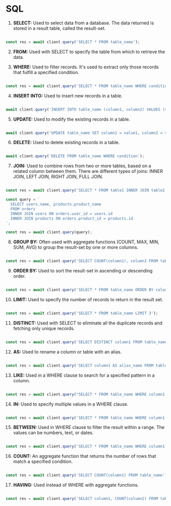 <!-- # Table of Contents

- [Data setup, explanation & basic queries](#basic)
- [Adding calculated columns in SELECT](#select)
- [Our first WHERE clause](#where-clauses)
- [Ordering query results with ORDER BY](#order-by)
- [More Where clause examples](#where-cluase-more)
- [Between conditions](#between-conditions)
- [Working with Dates](#dates)
- [Using other tables](#tables)
- [IN clause](#in-clauses)
- [Pattern matching in SQL](#patterns)
- [CASE operator and branching logic](#case-operator)
- [JOINS](#joins)
- [LEFT Join vs. RIGHT Join](#left-and-right)
- [More Join examples](#more-joins-examples)
- [Adding conditions to Joins](#conditions-joins)
- [GROUP BY and creating reports with SQL](#group-by-creating-reports-sql) -->

# SQL

1. **SELECT:** Used to select data from a database. The data returned is stored in a result table, called the result-set.

```js

const res = await client.query('SELECT * FROM table_name');

```

2. **FROM:** Used with SELECT to specify the table from which to retrieve the data.

3. **WHERE:** Used to filter records. It's used to extract only those records that fulfill a specified condition.

```js

const res = await client.query('SELECT * FROM table_name WHERE condition');

```

4. **INSERT INTO:** Used to insert new records in a table.

```js

await client.query('INSERT INTO table_name (column1, column2) VALUES (value1, value2)');

```

5. **UPDATE:** Used to modify the existing records in a table.

```js

await client.query('UPDATE table_name SET column1 = value1, column2 = value2 WHERE condition');

```

6. **DELETE:** Used to delete existing records in a table.

```js

await client.query('DELETE FROM table_name WHERE condition');

```

7. **JOIN:** Used to combine rows from two or more tables, based on a related column between them. There are different types of joins: INNER JOIN, LEFT JOIN, RIGHT JOIN, FULL JOIN.

```js

const res = await client.query('SELECT * FROM table1 INNER JOIN table2 ON table1.matching_column = table2.matching_column');

const query = `
  SELECT users.name, products.product_name
  FROM orders
  INNER JOIN users ON orders.user_id = users.id
  INNER JOIN products ON orders.product_id = products.id
`;

const res = await client.query(query);

```

8. **GROUP BY:** Often used with aggregate functions (COUNT, MAX, MIN, SUM, AVG) to group the result-set by one or more columns.

```js

const res = await client.query('SELECT COUNT(column1), column2 FROM table_name GROUP BY column2');

```

9. **ORDER BY:** Used to sort the result-set in ascending or descending order.

```js

const res = await client.query('SELECT * FROM table_name ORDER BY column1 DESC');

```

10. **LIMIT:** Used to specify the number of records to return in the result set.

```js

const res = await client.query('SELECT * FROM table_name LIMIT 3');

```

11. **DISTINCT:** Used with SELECT to eliminate all the duplicate records and fetching only unique records.

```js

const res = await client.query('SELECT DISTINCT column1 FROM table_name');

```

12. **AS:** Used to rename a column or table with an alias.

```js

const res = await client.query('SELECT column1 AS alias_name FROM table_name');

```

13. **LIKE:** Used in a WHERE clause to search for a specified pattern in a column.

```js

const res = await client.query("SELECT * FROM table_name WHERE column1 LIKE 'a%'");

```

14. **IN:** Used to specify multiple values in a WHERE clause.

```js

const res = await client.query('SELECT * FROM table_name WHERE column1 IN (value1, value2)');

```

15. **BETWEEN:** Used in WHERE clause to filter the result within a range. The values can be numbers, text, or dates.

```js

const res = await client.query('SELECT * FROM table_name WHERE column1 BETWEEN value1 AND value2');

```

16. **COUNT:** An aggregate function that returns the number of rows that match a specified condition.

```js

const res = await client.query('SELECT COUNT(column1) FROM table_name');

```

17. **HAVING:** Used instead of WHERE with aggregate functions.

```js

const res = await client.query('SELECT column1, COUNT(column2) FROM table_name GROUP BY column1 HAVING COUNT(column2) > value');

```